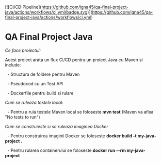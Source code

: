 \[!\[CI/CD Pipeline](https://github.com/igna45/qa-final-project-java/actions/workflows/ci.yml/badge.svg)](https://github.com/igna45/qa-final-project-java/actions/workflows/ci.yml)



# QA Final Project Java



*Ce face proiectul:*



Acest proiect arata un flux CI/CD pentru un proiect Java cu Maven si include:

&nbsp;  - Structura de foldere pentru Maven

&nbsp;  - Pseudocod cu un Test API

&nbsp;  - Dockerfile pentru build si rulare



*Cum se ruleaza testele local:*

&nbsp;  - Pentru a rula testele Maven local se foloseste **mvn test** (Maven va afisa "No tests to run")



*Cum se construieste si se ruleaza imaginea Docker*

&nbsp;  - Pentru construirea imaginii Docker se foloseste **docker build -t my-java-project .**

&nbsp;  - Pentru rularea containerului se foloseste **docker run --rm my-java-project**







